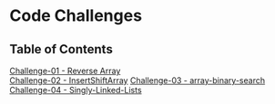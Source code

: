 # Code Challenges

## Table of Contents

[Challenge-01 - Reverse Array](code-challenges/401/challenge-01)\
[Challenge-02 - InsertShiftArray](code-challenges/401/challenge-02)
[Challenge-03 - array-binary-search](code-challenges/401/challenge-03)
[Challenge-04 - Singly-Linked-Lists](code-challenges/401/challenge-04)
